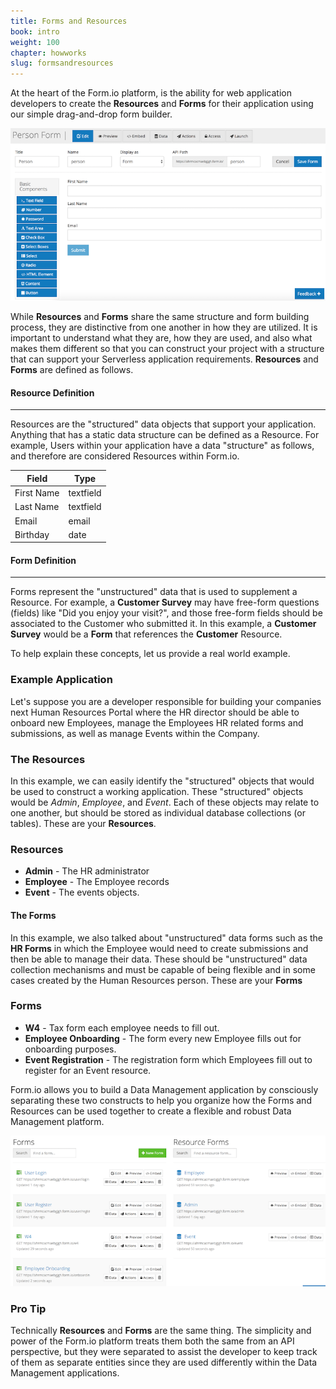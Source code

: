 ```yaml
---
title: Forms and Resources
book: intro
weight: 100
chapter: howworks
slug: formsandresources
---
```

At the heart of the Form.io platform, is the ability for web application developers to create the **Resources** and **Forms** for their application using our simple drag-and-drop form builder.

![](/assets/img/userguide/form-builder.png)

While **Resources** and **Forms** share the same structure and form building process, they are distinctive from one another in how they are utilized. It is important to understand what they are, how they are used, and also what makes them different so that you can construct your project with a structure that can support your Serverless application requirements. **Resources** and **Forms** are defined as follows.

<div class="row well">
  <div class="col col-sm-6">
    <h4><strong>Resource Definition</strong></h4>
    <hr></hr>
    <p>Resources are the "structured" data objects that support your application. Anything that has a static data structure can be defined as a Resource. For example, Users within your application have a data "structure" as follows, and therefore are considered Resources within Form.io.</p>
    <table class="table table-striped">
     <thead>
       <tr><th>Field</th><th>Type</th></tr>
     </thead>
     <tbody>
       <tr><td>First Name</td><td>textfield</td></tr>
       <tr><td>Last Name</td><td>textfield</td></tr>
       <tr><td>Email</td><td>email</td></tr>
       <tr><td>Birthday</td><td>date</td></tr>
     </tbody>
    </table>
  </div>
  <div class="col col-sm-6">
    <h4><strong>Form Definition</strong></h4>
    <hr></hr>
    <p>Forms represent the "unstructured" data that is used to supplement a Resource. For example, a <strong>Customer Survey</strong> may have free-form questions (fields) like "Did you enjoy your visit?", and those free-form fields should be associated to the Customer who submitted it. In this example, a <strong>Customer Survey</strong> would be a <strong>Form</strong> that references the <strong>Customer</strong> Resource.</p>
  </div>
</div>

To help explain these concepts, let us provide a real world example.

### Example Application

Let's suppose you are a developer responsible for building your companies next Human Resources Portal where the HR director should be able to onboard new Employees, manage the Employees HR related forms and submissions, as well as manage Events within the Company.

### The Resources

In this example, we can easily identify the "structured" objects that would be used to construct a working application. These "structured" objects would be *Admin*, *Employee*, and *Event*. Each of these objects may relate to one another, but should be stored as individual database collections (or tables). These are your **Resources**.

<div class="panel panel-default">
  <div class="panel-heading"><h3 class="panel-title">Resources</h3></div>
  <ul class="list-group">
      <li class="list-group-item"><strong>Admin</strong> - The HR administrator</li>
      <li class="list-group-item"><strong>Employee</strong> - The Employee records</li>
      <li class="list-group-item"><strong>Event</strong> - The events objects.</li>
    </ul>
</div>

#### The Forms

In this example, we also talked about "unstructured" data forms such as the **HR Forms** in which the Employee would need to create submissions and then be able to manage their data. These should be "unstructured" data collection mechanisms and must be capable of being flexible and in some cases created by the Human Resources person. These are your **Forms**

<div class="panel panel-default">
  <div class="panel-heading"><h3 class="panel-title">Forms</h3></div>
  <ul class="list-group">
      <li class="list-group-item"><strong>W4</strong> - Tax form each employee needs to fill out.</li>
      <li class="list-group-item"><strong>Employee Onboarding</strong> - The form every new Employee fills out for onboarding purposes.</li>
      <li class="list-group-item"><strong>Event Registration</strong> - The registration form which Employees fill out to register for an Event resource.</li>
    </ul>
</div>

Form.io allows you to build a Data Management application by consciously separating these two constructs to help you organize how the Forms and Resources can be used together to create a flexible and robust Data Management platform.

![](/assets/img/userguide/formsvsresource.png)

<div class="well">
  <h3><i class="fa fa-info-circle"></i> Pro Tip</h3>
  <p>Technically <strong>Resources</strong> and <strong>Forms</strong> are the same thing. The simplicity and power of the Form.io platform treats them both the same from an API perspective, but they were separated to assist the developer to keep track of them as separate entities since they are used differently within the Data Management applications.</p>
</div>



